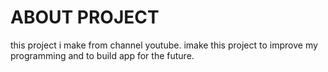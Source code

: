 # ABOUT PROJECT
this project i make from channel youtube. imake this project to improve my programming and to build app for the future.

